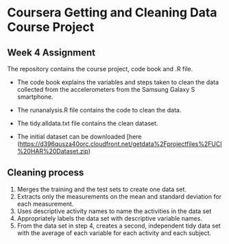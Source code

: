 # Coursera Getting and Cleaning Data Course Project
## Week 4 Assignment

The repository contains the course project, code book and .R file. 

- The code book explains the variables and steps taken to clean the data collected from the accelerometers from the Samsung Galaxy S smartphone. 

- The runanalysis.R file contains the code to clean the data. 

- The tidy.alldata.txt file contains the clean dataset.

- The initial dataset can be downloaded [here (https://d396qusza40orc.cloudfront.net/getdata%2Fprojectfiles%2FUCI%20HAR%20Dataset.zip)

## Cleaning process
1. Merges the training and the test sets to create one data set.
2. Extracts only the measurements on the mean and standard deviation for each measurement.
3. Uses descriptive activity names to name the activities in the data set
4. Appropriately labels the data set with descriptive variable names.
5. From the data set in step 4, creates a second, independent tidy data set with the average of each variable for each activity and each subject.
